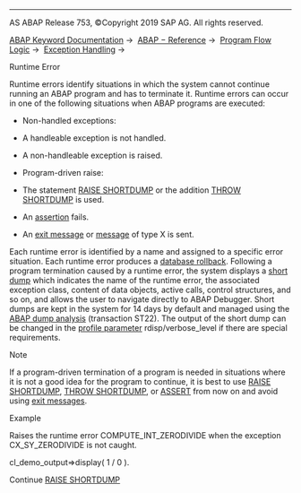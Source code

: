   

* * *

AS ABAP Release 753, ©Copyright 2019 SAP AG. All rights reserved.

[ABAP Keyword Documentation](https://help.sap.com/doc/abapdocu_753_index_htm/7.53/en-US/abenabap.htm) →  [ABAP − Reference](https://help.sap.com/doc/abapdocu_753_index_htm/7.53/en-US/abenabap_reference.htm) →  [Program Flow Logic](https://help.sap.com/doc/abapdocu_753_index_htm/7.53/en-US/abenabap_flow_logic.htm) →  [Exception Handling](https://help.sap.com/doc/abapdocu_753_index_htm/7.53/en-US/abenabap_exceptions.htm) → 

Runtime Error

Runtime errors identify situations in which the system cannot continue running an ABAP program and has to terminate it. Runtime errors can occur in one of the following situations when ABAP programs are executed:

-   Non-handled exceptions:

-   A handleable exception is not handled.

-   A non-handleable exception is raised.

-   Program-driven raise:

-   The statement [RAISE SHORTDUMP](https://help.sap.com/doc/abapdocu_753_index_htm/7.53/en-US/abapraise_shortdump.htm) or the addition [THROW SHORTDUMP](https://help.sap.com/doc/abapdocu_753_index_htm/7.53/en-US/abenconditional_expression_result.htm) is used.

-   An [assertion](https://help.sap.com/doc/abapdocu_753_index_htm/7.53/en-US/abenassertion_glosry.htm "Glossary Entry") fails.

-   An [exit message](https://help.sap.com/doc/abapdocu_753_index_htm/7.53/en-US/abenexit_message_glosry.htm "Glossary Entry") or [message](https://help.sap.com/doc/abapdocu_753_index_htm/7.53/en-US/abenmessage_glosry.htm "Glossary Entry") of type X is sent.

Each runtime error is identified by a name and assigned to a specific error situation. Each runtime error produces a [database rollback](https://help.sap.com/doc/abapdocu_753_index_htm/7.53/en-US/abendatabase_rollback_glosry.htm "Glossary Entry"). Following a program termination caused by a runtime error, the system displays a [short dump](https://help.sap.com/doc/abapdocu_753_index_htm/7.53/en-US/abenshort_dump_glosry.htm "Glossary Entry") which indicates the name of the runtime error, the associated exception class, content of data objects, active calls, control structures, and so on, and allows the user to navigate directly to ABAP Debugger. Short dumps are kept in the system for 14 days by default and managed using the [ABAP dump analysis](https://help.sap.com/doc/abapdocu_753_index_htm/7.53/en-US/abenabap_dump_analsyis_glosry.htm "Glossary Entry") (transaction ST22). The output of the short dump can be changed in the [profile parameter](https://help.sap.com/doc/abapdocu_753_index_htm/7.53/en-US/abenprofile_parameter_glosry.htm "Glossary Entry") rdisp/verbose\_level if there are special requirements.

Note

If a program-driven termination of a program is needed in situations where it is not a good idea for the program to continue, it is best to use [RAISE SHORTDUMP](https://help.sap.com/doc/abapdocu_753_index_htm/7.53/en-US/abapraise_shortdump.htm), [THROW SHORTDUMP](https://help.sap.com/doc/abapdocu_753_index_htm/7.53/en-US/abenconditional_expression_result.htm), or [ASSERT](https://help.sap.com/doc/abapdocu_753_index_htm/7.53/en-US/abapassert.htm) from now on and avoid using [exit messages](https://help.sap.com/doc/abapdocu_753_index_htm/7.53/en-US/abenexit_message_glosry.htm "Glossary Entry").

Example

Raises the runtime error COMPUTE\_INT\_ZERODIVIDE when the exception CX\_SY\_ZERODIVIDE is not caught.

cl\_demo\_output=>display( 1 / 0 ).

Continue
[RAISE SHORTDUMP](https://help.sap.com/doc/abapdocu_753_index_htm/7.53/en-US/abapraise_shortdump.htm)